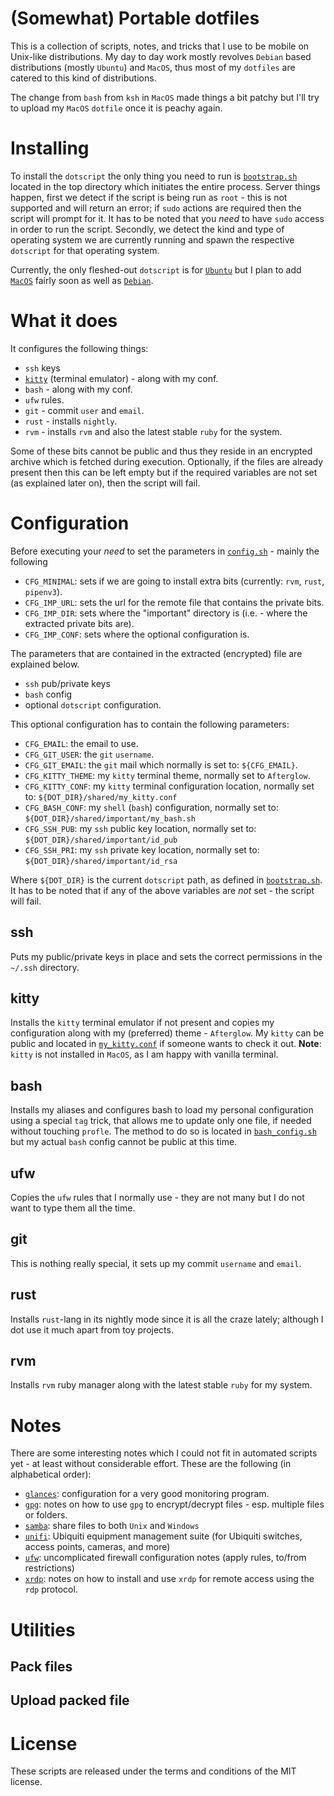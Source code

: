 # (Somewhat) Portable dotfiles

This is a collection of scripts, notes, and tricks that I use to be mobile on Unix-like distributions.
My day to day work mostly revolves `Debian` based distributions (mostly `Ubuntu`) and `MacOS`, thus most of my `dotfiles` are catered to this kind of distributions. 

The change from `bash` from `ksh` in `MacOS` made things a bit patchy but I'll try to upload my `MacOS` `dotfile` once it is peachy again.

# Installing

To install the `dotscript` the only thing you need to run is [`bootstrap.sh`][1] located in the top directory which initiates the entire process.
Server things happen, first we detect if the script is being run as `root` - this is not supported and will return an error; if `sudo` actions are required then the script will prompt for it. 
It has to be noted that you *need* to have `sudo` access in order to run the script.
Secondly, we detect the kind and type of operating system we are currently running and spawn the respective `dotscript` for that operating system.

Currently, the only fleshed-out `dotscript` is for [`Ubuntu`][2] but I plan to add [`MacOS`][3] fairly soon as well as [`Debian`][4].

# What it does

It configures the following things:

 - `ssh` keys
 - [`kitty`][5] (terminal emulator) - along with my conf.
 - `bash` - along with my conf.
 - `ufw` rules.
 - `git` - commit `user` and `email`.
 - `rust` - installs `nightly`.
 - `rvm` - installs `rvm` and also the latest stable `ruby` for the system.
 
Some of these bits cannot be public and thus they reside in an encrypted archive which is fetched during execution.
Optionally, if the files are already present then this can be left empty but if the required variables are not set (as explained later on), then the script will fail.

# Configuration

Before executing your *need* to set the parameters in [`config.sh`][13] - mainly the following

 - `CFG_MINIMAL`: sets if we are going to install extra bits (currently: `rvm`, `rust`, `pipenv3`).
 - `CFG_IMP_URL`: sets the url for the remote file that contains the private bits.
 - `CFG_IMP_DIR`: sets where the "important" directory is (i.e. - where the extracted private bits are).
 - `CFG_IMP_CONF`: sets where the optional configuration is.
 
The parameters that are contained in the extracted (encrypted) file are explained below.

 - `ssh` pub/private keys
 - `bash` config
 - optional `dotscript` configuration.
 
This optional configuration has to contain the following parameters:

 - `CFG_EMAIL`: the email to use.
 - `CFG_GIT_USER`: the `git` `username`.
 - `CFG_GIT_EMAIL`: the `git` mail which normally is set to: `${CFG_EMAIL}`.
 - `CFG_KITTY_THEME`: my `kitty` terminal theme, normally set to `Afterglow`.
 - `CFG_KITTY_CONF`: my `kitty` terminal configuration location, normally set to: `${DOT_DIR}/shared/my_kitty.conf`
 - `CFG_BASH_CONF`: my `shell` (`bash`) configuration, normally set to: `${DOT_DIR}/shared/important/my_bash.sh`
 - `CFG_SSH_PUB`: my `ssh` public key location, normally set to: `${DOT_DIR}/shared/important/id_pub`
 - `CFG_SSH_PRI`: my `ssh` private key location, normally set to:  `${DOT_DIR}/shared/important/id_rsa`

Where `${DOT_DIR}` is the current `dotscript` path, as defined in [`bootstrap.sh`][1]. 
It has to be noted that if any of the above variables are *not* set - the script will fail.

## ssh 

Puts my public/private keys in place and sets the correct permissions in the `~/.ssh` directory.

## kitty

Installs the `kitty` terminal emulator if not present and copies my configuration along with my (preferred) theme - `Afterglow`. 
My `kitty` can be public and located in [`my_kitty.conf`][6] if someone wants to check it out. 
**Note**: `kitty` is not installed in `MacOS`, as I am happy with vanilla terminal.

## bash

Installs my aliases and configures bash to load my personal configuration using a special `tag` trick, that allows me to update only one file, if needed without touching `profle`.
The method to do so is located in [`bash_config.sh`][7] but my actual `bash` config cannot be public at this time.

## ufw

Copies the `ufw` rules that I normally use - they are not many but I do not want to type them all the time.

## git

This is nothing really special, it sets up my commit `username` and `email`.

## rust

Installs `rust`-lang in its nightly mode since it is all the craze lately; although I dot use it much apart from toy projects.

## rvm

Installs `rvm` ruby manager along with the latest stable `ruby` for my system.

# Notes

There are some interesting notes which I could not fit in automated scripts yet - at least without considerable effort.
These are the following (in alphabetical order):

 - [`glances`][8]: configuration for a very good monitoring program.
 - [`gpg`][9]: notes on how to use `gpg` to encrypt/decrypt files - esp. multiple files or folders.
 - [`samba`][10]: share files to both `Unix` and `Windows`
 - [`unifi`][11]: Ubiquiti equipment management suite (for Ubiquiti switches, access points, cameras, and more)
 - [`ufw`][12]: uncomplicated firewall configuration notes (apply rules, to/from restrictions)
 - [`xrdp`][13]: notes on how to install and use `xrdp` for remote access using the `rdp` protocol.

# Utilities

## Pack files

## Upload packed file

# License

These scripts are released under the terms and conditions of the MIT license.

[1]: bootstrap.sh
[2]: ubuntu-distro/dot_script_ubuntu.sh
[3]: macos/dot_script_macos.sh
[4]: debian-distro/dot_script_debian.sh
[5]: https://github.com/kovidgoyal/kitty
[6]: shared/my_kitty.conf
[7]: shared/bash_config.sh
[8]: notes/glances.md
[9]: notes/gpg.md
[10]: notes/samba.md
[11]: notes/unifi.md
[12]: notes/ufw.md
[13]: notes/xrdp.md
[14]: config.sh